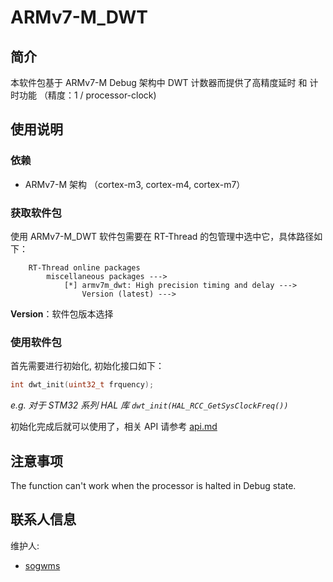 # ARMv7-M_DWT

## 简介

本软件包基于 ARMv7-M Debug 架构中 DWT 计数器而提供了高精度延时 和 计时功能 （精度：1 / processor-clock)

## 使用说明

### 依赖

- ARMv7-M 架构 （cortex-m3, cortex-m4, cortex-m7）

### 获取软件包

使用 ARMv7-M_DWT 软件包需要在 RT-Thread 的包管理中选中它，具体路径如下：

```shell
    RT-Thread online packages
        miscellaneous packages --->
            [*] armv7m_dwt: High precision timing and delay --->
                Version (latest) --->
```

**Version**：软件包版本选择

### 使用软件包

首先需要进行初始化, 初始化接口如下：

```c
int dwt_init(uint32_t frquency);
```

_e.g. 对于 STM32 系列 HAL 库 ``` dwt_init(HAL_RCC_GetSysClockFreq()) ```_

初始化完成后就可以使用了，相关 API 请参考 [api.md](./api.md)

## 注意事项

The function can't work when the processor is halted in Debug state.

## 联系人信息

维护人:

- [sogwms](https://github.com/sogwms)
